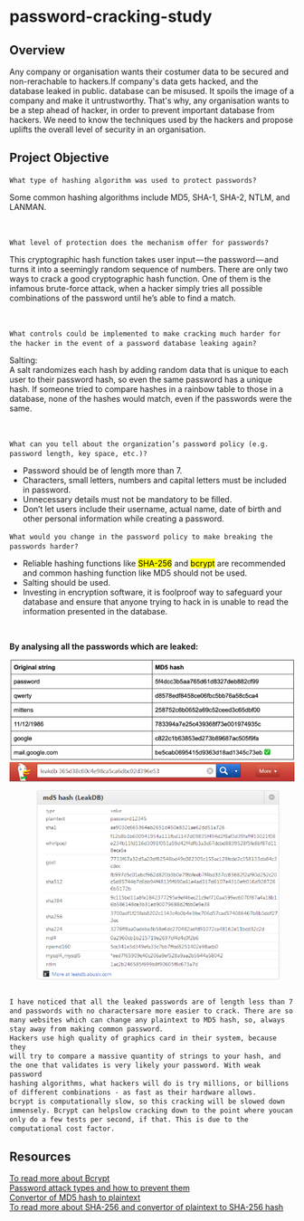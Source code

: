 password-cracking-study
=======================
Overview
--------
<p>Any company or organisation wants their costumer data to be secured and non-rerachable to hackers.If 
company's data gets hacked, and the database leaked in public. database can be misused. It  spoils 
the image of a company and make it untrustworthy. That's why, any organisation wants to be a step ahead 
of hacker, in order to prevent important database from hackers. We need to know the techniques used by 
the hackers and propose uplifts the overall level of security in an organisation.</p>

Project Objective
-----------------
`What type of hashing algorithm was used to protect passwords?`

<p>Some common hashing algorithms include MD5, SHA-1, SHA-2, NTLM, and LANMAN.</p><br>

`What level of protection does the mechanism offer for passwords?`

<p>This cryptographic hash function takes user input — the password — and turns it into a seemingly 
random sequence of numbers. There are only two ways to crack a good cryptographic hash function. 
One of them is the infamous brute-force attack, when a hacker simply tries all possible combinations
of the password until he’s able to find a match.</p><br>

`What controls could be implemented to make cracking much harder for the hacker in the event of a password database leaking again?`

<p>Salting:<br>
A salt randomizes each hash by adding random data that is unique to each user to their password hash,
so even the same password has a unique hash. If someone tried to compare hashes in a rainbow table to
those in a database, none of the hashes would match, even if the passwords were the same.</p><br>

`What can you tell about the organization’s password policy (e.g. password length, key space, etc.)?` <br>
  - Password should be of length more than 7.<br>
  - Characters, small letters, numbers and capital letters must be included in password.<br>
  - Unnecessary details must not be mandatory to be filled.<br>
  - Don’t let users include their username, actual name, date of birth and other personal information while creating a password.<br>
  
`What would you change in the password policy to make breaking the passwords harder?`
  - Reliable hashing functions like <mark>SHA-256</mark> and <mark>bcrypt</mark> are recommended and 
    common hashing function like MD5 should not be used.<br>
  - Salting should be used. <br>
  - Investing in encryption software, it is foolproof way to safeguard your database and ensure that
    anyone trying to hack in is unable to read the information presented in the database.<br>
<br>


**By analysing all the passwords which are leaked:**<br>

![Datasheet of leaked password](./datasheet(1).png)<br>
![Datasheet2 of leaked password](./datasheet(2).png)

```
I have noticed that all the leaked passwords are of length less than 7 
and passwords with no charactersare more easier to crack. There are so
many websites which can change any plaintext to MD5 hash, so, always 
stay away from making common password. 
Hackers use high quality of graphics card in their system, because they 
will try to compare a massive quantity of strings to your hash, and 
the one that validates is very likely your password. With weak password
hashing algorithms, what hackers will do is try millions, or billions 
of different combinations - as fast as their hardware allows.
bcrypt is computationally slow, so this cracking will be slowed down
immensely. Bcrypt can helpslow cracking down to the point where youcan 
only do a few tests per second, if that. This is due to the computational cost factor.
```

Resources
---------
[To read more about Bcrypt](https://security.stackexchange.com/questions/61385/the-brute-force-resistence-of-bcrypt-versus-md5-for-password-hashing/61387#61387)<br>
[Password attack types and how to prevent them](https://threatmodeler.com/top-5-password-attack-types-and-how-to-prevent-them/)<br>
[Convertor of MD5 hash to plaintext](https://md5decrypt.net/en/)<br>
[To read more about SHA-256 and convertor of plaintext to SHA-256 hash](https://www.movable-type.co.uk/scripts/sha256.html)<br>
